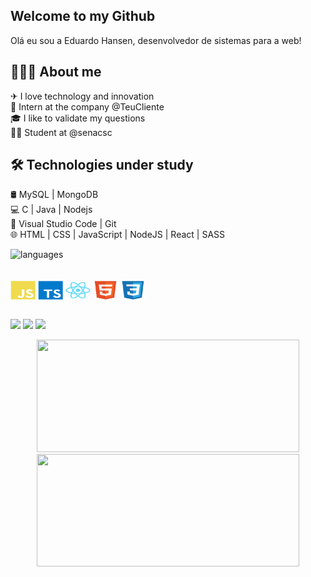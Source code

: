 ## Welcome to my Github 
Olá eu sou a Eduardo Hansen, desenvolvedor de sistemas para a web!

## 👨🏻‍💻 About me 
✈ I love technology and innovation <br>
💼 Intern at the company @TeuCliente <br>
🎓 I like to validate my questions <br>
👨‍🎓 Student at @senacsc 

## 🛠 Technologies under study 
🛢 MySQL | MongoDB <br> 
💻 C | Java | Nodejs<br>
🔧 Visual Studio Code | Git <br>
🌐 HTML | CSS | JavaScript | NodeJS | React | SASS
<br>
<div>
  <img src="https://skillicons.dev/icons?i=java,nodejs,mysql,react,js,html,css,cpp,sass" alt="languages">
</div>
<br>

<div style="display: inline_block"><br>
  <img align="center" alt="Edu-Js" height="30" width="40" src="https://raw.githubusercontent.com/devicons/devicon/master/icons/javascript/javascript-plain.svg">
  <img align="center" alt="Edu-Ts" height="30" width="40" src="https://raw.githubusercontent.com/devicons/devicon/master/icons/typescript/typescript-plain.svg">
  <img align="center" alt="Edu-React" height="30" width="40" src="https://raw.githubusercontent.com/devicons/devicon/master/icons/react/react-original.svg">
  <img align="center" alt="Edu-HTML" height="30" width="40" src="https://raw.githubusercontent.com/devicons/devicon/master/icons/html5/html5-original.svg">
  <img align="center" alt="Edu-CSS" height="30" width="40" src="https://raw.githubusercontent.com/devicons/devicon/master/icons/css3/css3-original.svg">
 
</div>
  
  <br>
 
<div> 
 
  <a href="https://www.instagram.com/eduardohansen.dev/" target="_blank"><img src="https://img.shields.io/badge/-Instagram-%23E4405F?style=for-the-badge&logo=instagram&logoColor=white" target="_blank"></a>
  <a href = "mailto:eduardohansen10@gmail.com"><img src="https://img.shields.io/badge/-Gmail-%23333?style=for-the-badge&logo=gmail&logoColor=white" target="_blank"></a>
  <a href="https://www.linkedin.com/in/eduardo-hansen-520164213/" target="_blank"> 
  <a href="http://api.whatsapp.com/send?1=pt_BR&phone=5547991518118" target="_blank"><img src="https://img.shields.io/badge/WhatsApp-25D366?style=for-thebadge&logo=whatsapp&logoColor=white" target="_blank"></a>
  <br>
  
<div> 

<div align="center" >
  <a href="https://github.com/duhansen">
  <img height="180em" width="420em" src="https://github-readme-stats.vercel.app/api?username=duhansen&show_icons=true&theme=gotham&include_all_commits=true&count_private=true"/>
  <img height="180em" width="420em" src="https://github-readme-stats.vercel.app/api/top-langs/?username=duhansen&layout=compact&langs_count=7&theme=gotham"/>
</div>
</div>
